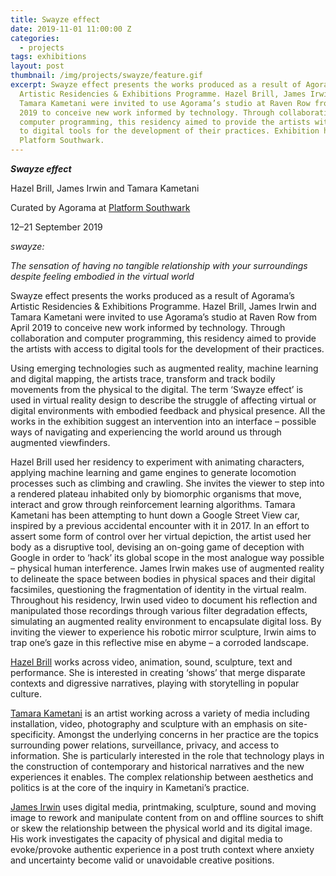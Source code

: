 ```yaml
---
title: Swayze effect
date: 2019-11-01 11:00:00 Z
categories:
  - projects
tags: exhibitions
layout: post
thumbnail: /img/projects/swayze/feature.gif
excerpt: Swayze effect presents the works produced as a result of Agorama’s
  Artistic Residencies & Exhibitions Programme. Hazel Brill, James Irwin and
  Tamara Kametani were invited to use Agorama’s studio at Raven Row from April
  2019 to conceive new work informed by technology. Through collaboration and
  computer programming, this residency aimed to provide the artists with access
  to digital tools for the development of their practices. Exhibition hosted by
  Platform Southwark.
---
```

***Swayze effect***

Hazel Brill, James Irwin and Tamara Kametani

Curated by Agorama at [Platform Southwark](http://www.platformsouthwark.co.uk/)

12–21 September 2019

*swayze:*

*The sensation of having no tangible relationship with your surroundings despite feeling embodied in the virtual world*

Swayze effect presents the works produced as a result of Agorama’s Artistic Residencies & Exhibitions Programme. Hazel Brill, James Irwin and Tamara Kametani were invited to use Agorama’s studio at Raven Row from April 2019 to conceive new work informed by technology. Through collaboration and computer programming, this residency aimed to provide the artists with access to digital tools for the development of their practices.

Using emerging technologies such as augmented reality, machine learning and digital mapping, the artists trace, transform and track bodily movements from the physical to the digital. The term ‘Swayze effect’ is used in virtual reality design to describe the struggle of affecting virtual or digital environments with embodied feedback and physical presence. All the works in the exhibition suggest an intervention into an interface – possible ways of navigating and experiencing the world around us through augmented viewfinders. 

Hazel Brill used her residency to experiment with animating characters, applying machine learning and game engines to generate locomotion processes such as climbing and crawling. She invites the viewer to step into a rendered plateau inhabited only by biomorphic organisms that move, interact and grow through reinforcement learning algorithms. Tamara Kametani has been attempting to hunt down a Google Street View car, inspired by a previous accidental encounter with it in 2017. In an effort to assert some form of control over her virtual depiction, the artist used her body as a disruptive tool, devising an on-going game of deception with Google in order to ‘hack’ its global scope in the most analogue way possible – physical human interference. James Irwin makes use of augmented reality to delineate the space between bodies in physical spaces and their digital facsimiles, questioning the fragmentation of identity in the virtual realm. Throughout his residency, Irwin used video to document his reflection and manipulated those recordings through various filter degradation effects, simulating an augmented reality environment to encapsulate digital loss. By inviting the viewer to experience his robotic mirror sculpture, Irwin aims to trap one’s gaze in this reflective mise en abyme – a corroded landscape.



[Hazel Brill](http://www.hazelbrill.com/) works across video, animation, sound, sculpture, text and performance. She is interested in creating ‘shows’ that merge disparate contexts and digressive narratives, playing with storytelling in popular culture.

[Tamara Kametani](https://www.tamarakametani.com/) is an artist working across a variety of media including installation, video, photography and sculpture with an emphasis on site-specificity. Amongst the underlying concerns in her practice are the topics surrounding power relations, surveillance, privacy, and access to information. She is particularly interested in the role that technology plays in the construction of contemporary and historical narratives and the new experiences it enables. The complex relationship between aesthetics and politics is at the core of the inquiry in Kametani’s practice. 

[James Irwin](http://www.jamesirwin.net) uses digital media, printmaking, sculpture, sound and moving image to rework and manipulate content from on and offline sources to shift or skew the relationship between the physical world and its digital image. His work investigates the capacity of physical and digital media to evoke/provoke authentic experience in a post truth context where anxiety and uncertainty become valid or unavoidable creative positions.